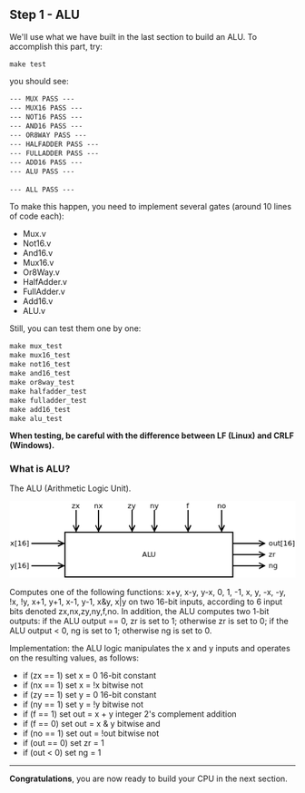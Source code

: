 ## Step 1 - ALU
We'll use what we have built in the last section to build an ALU. To accomplish this part, try:

```
make test
```

you should see:

```
--- MUX PASS ---
--- MUX16 PASS ---
--- NOT16 PASS ---
--- AND16 PASS ---
--- OR8WAY PASS ---
--- HALFADDER PASS ---
--- FULLADDER PASS ---
--- ADD16 PASS ---
--- ALU PASS ---

--- ALL PASS ---
```

To make this happen, you need to implement several gates (around 10 lines of code each):

- Mux.v
- Not16.v
- And16.v
- Mux16.v
- Or8Way.v
- HalfAdder.v
- FullAdder.v
- Add16.v
- ALU.v

Still, you can test them one by one:

```
make mux_test 
make mux16_test 
make not16_test 
make and16_test 
make or8way_test 
make halfadder_test 
make fulladder_test 
make add16_test 
make alu_test
```

**When testing, be careful with the difference between LF (Linux) and CRLF (Windows).**

### What is ALU?

The ALU (Arithmetic Logic Unit).

![](img/ALU.png)

Computes one of the following functions: x+y, x-y, y-x, 0, 1, -1, x, y, -x, -y, !x, !y, x+1, y+1, x-1, y-1, x&y, x|y on two 16-bit inputs, according to 6 input bits denoted zx,nx,zy,ny,f,no. In addition, the ALU computes two 1-bit outputs: if the ALU output == 0, zr is set to 1; otherwise zr is set to 0; if the ALU output < 0, ng is set to 1; otherwise ng is set to 0.

Implementation: the ALU logic manipulates the x and y inputs and operates on the resulting values, as follows:
* if (zx == 1) set x = 0 16-bit constant
* if (nx == 1) set x = !x bitwise not
* if (zy == 1) set y = 0 16-bit constant
* if (ny == 1) set y = !y bitwise not
* if (f == 1)  set out = x + y integer 2's complement addition
* if (f == 0)  set out = x & y bitwise and
* if (no == 1) set out = !out bitwise not
* if (out == 0) set zr = 1
* if (out < 0) set ng = 1

-----

**Congratulations**, you are now ready to build your CPU in the next section.
